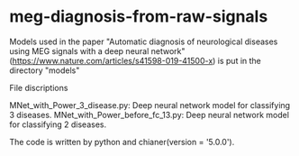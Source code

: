 # meg-diagnosis-from-raw-signals

Models used in the paper 
"Automatic diagnosis of neurological diseases using MEG signals with a deep neural network"
(https://www.nature.com/articles/s41598-019-41500-x)
is put in the directory "models"

File discriptions

MNet_with_Power_3_disease.py: Deep neural network model for classifying 3 diseases.
MNet_with_Power_before_fc_13.py: Deep neural network model for classifying 2 diseases.

The code is written by python and chianer(version = '5.0.0').
